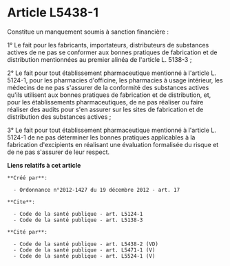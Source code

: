 # Article L5438-1

Constitue un manquement soumis à sanction financière : 

1° Le fait pour les fabricants, importateurs, distributeurs de substances actives de ne pas se conformer aux bonnes pratiques
de fabrication et de distribution mentionnées au premier alinéa de l'article L. 5138-3 ; 

2° Le fait pour tout établissement pharmaceutique mentionné à l'article L. 5124-1, pour les pharmacies d'officine, les
pharmacies à usage intérieur, les médecins de ne pas s'assurer de la conformité des substances actives qu'ils utilisent aux
bonnes pratiques de fabrication et de distribution, et, pour les établissements pharmaceutiques, de ne pas réaliser ou faire
réaliser des audits pour s'en assurer sur les sites de fabrication et de distribution des substances actives ; 

3° Le fait pour tout établissement pharmaceutique mentionné à l'article L. 5124-1 de ne pas déterminer les bonnes pratiques
applicables à la fabrication d'excipients en réalisant une évaluation formalisée du risque et de ne pas s'assurer de leur
respect.

**Liens relatifs à cet article**

	**Créé par**:

	  - Ordonnance n°2012-1427 du 19 décembre 2012 - art. 17

	**Cite**:

	  - Code de la santé publique - art. L5124-1
	  - Code de la santé publique - art. L5138-3

	**Cité par**:

	  - Code de la santé publique - art. L5438-2 (VD)
	  - Code de la santé publique - art. L5471-1 (V)
	  - Code de la santé publique - art. L5524-1 (V)
